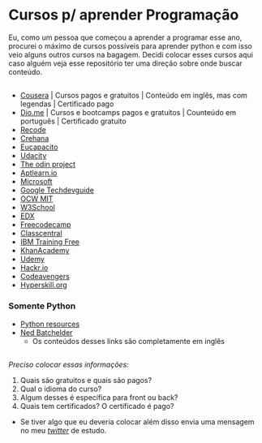 # **Cursos p/ aprender Programação**
Eu, como um pessoa que começou a aprender a programar esse ano, procurei o máximo de cursos possíveis para aprender python e com isso veio alguns outros cursos na bagagem. Decidi colocar esses cursos aqui caso alguém veja esse repositório ter uma direção sobre onde buscar conteúdo.

##
 
- [Cousera](https://www.coursera.org/) | Cursos pagos e gratuitos | Conteúdo em inglês, mas com legendas | Certificado pago 
- [Dio.me](https://www.dio.me/en) | Cursos e bootcamps pagos e gratuitos | Counteúdo em português | Certificado gratuito
- [Recode](https://recode.org.br/) 
- [Crehana](https://www.crehana.com/br/) 
- [Eucapacito](https://www.eucapacito.com.br/) 
- [Udacity](https://www.udacity.com/) 
- [The odin project](https://www.theodinproject.com/) 
- [Aptlearn.io](https://aptlearn.io/) 
- [Microsoft](https://docs.microsoft.com/pt-br/learn/) 
- [Google Techdevguide](http://techdevguide.withgoogle.com) 
- [OCW MIT](http://ocw.mit.edu) 
- [W3School](http://w3schools.com) 
- [EDX](http://edx.org)  
- [Freecodecamp](http://freecodecamp.org) 
- [Classcentral](http://classcentral.com) 
- [IBM Training Free](http://ibm.com/training/free) 
- [KhanAcademy](http://khanacademy.org) 
- [Udemy](http://udemy.com) 
- [Hackr.io](http://hackr.io)
- [Codeavengers](http://codeavengers.com/jr)
- [Hyperskill.org](https://hyperskill.org/tracks) 

### **Somente Python**

- [Python resources](https://www.pythondiscord.com/resources/) 
- [Ned Batchelder](https://nedbatchelder.com/text/kindling.html)
    - Os conteúdos desses links são completamente em inglês


##

*Preciso colocar essas informações:*
1. Quais são gratuitos e quais são pagos?  
2. Qual o idioma do curso?            
3. Algum desses é específica para front ou back?
4. Quais tem certificados? O certificado é pago?
  
* Se tiver algo que eu deveria colocar além disso envia uma mensagem no meu *[twitter](https://twitter.com/AprendendoPyton)* de estudo.
